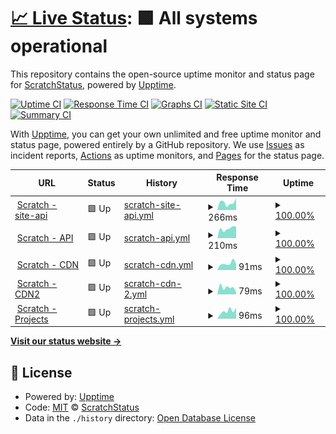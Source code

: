 # [📈 Live Status](https://scratchstatus.github.io/backend): <!--live status--> **🟩 All systems operational**

This repository contains the open-source uptime monitor and status page for [ScratchStatus](scratchstatus.github.io), powered by [Upptime](https://github.com/upptime/upptime).

[![Uptime CI](https://github.com/scratchstatus/backend/workflows/Uptime%20CI/badge.svg)](https://github.com/upptime/upptime/actions?query=workflow%3A%22Uptime+CI%22)
[![Response Time CI](https://github.com/scratchstatus/backend/workflows/Response%20Time%20CI/badge.svg)](https://github.com/upptime/upptime/actions?query=workflow%3A%22Response+Time+CI%22)
[![Graphs CI](https://github.com/scratchstatus/backend/workflows/Graphs%20CI/badge.svg)](https://github.com/upptime/upptime/actions?query=workflow%3A%22Graphs+CI%22)
[![Static Site CI](https://github.com/scratchstatus/backend/workflows/Static%20Site%20CI/badge.svg)](https://github.com/upptime/upptime/actions?query=workflow%3A%22Static+Site+CI%22)
[![Summary CI](https://github.com/scratchstatus/backend/workflows/Summary%20CI/badge.svg)](https://github.com/upptime/upptime/actions?query=workflow%3A%22Summary+CI%22)

With [Upptime](https://upptime.js.org), you can get your own unlimited and free uptime monitor and status page, powered entirely by a GitHub repository. We use [Issues](https://github.com/scratchstatus/backend/issues) as incident reports, [Actions](https://github.com/scratchstatus/backend/actions) as uptime monitors, and [Pages](https://scratchstatus.github.io/backend) for the status page.

<!--start: status pages-->
<!-- This summary is generated by Upptime (https://github.com/upptime/upptime) -->
<!-- Do not edit this manually, your changes will be overwritten -->
<!-- prettier-ignore -->
| URL | Status | History | Response Time | Uptime |
| --- | ------ | ------- | ------------- | ------ |
| <img alt="" src="https://favicons.githubusercontent.com/scratch.mit.edu" height="13"> [Scratch - site-api](https://scratch.mit.edu/site-api) | 🟩 Up | [scratch-site-api.yml](https://github.com/ScratchStatus-New/backend/commits/HEAD/history/scratch-site-api.yml) | <details><summary><img alt="Response time graph" src="./graphs/scratch-site-api/response-time-week.png" height="20"> 266ms</summary><br><a href="https://scratchstatus.github.io/backend/history/scratch-site-api"><img alt="Response time 266" src="https://img.shields.io/endpoint?url=https%3A%2F%2Fraw.githubusercontent.com%2FScratchStatus-New%2Fbackend%2FHEAD%2Fapi%2Fscratch-site-api%2Fresponse-time.json"></a><br><a href="https://scratchstatus.github.io/backend/history/scratch-site-api"><img alt="24-hour response time 266" src="https://img.shields.io/endpoint?url=https%3A%2F%2Fraw.githubusercontent.com%2FScratchStatus-New%2Fbackend%2FHEAD%2Fapi%2Fscratch-site-api%2Fresponse-time-day.json"></a><br><a href="https://scratchstatus.github.io/backend/history/scratch-site-api"><img alt="7-day response time 266" src="https://img.shields.io/endpoint?url=https%3A%2F%2Fraw.githubusercontent.com%2FScratchStatus-New%2Fbackend%2FHEAD%2Fapi%2Fscratch-site-api%2Fresponse-time-week.json"></a><br><a href="https://scratchstatus.github.io/backend/history/scratch-site-api"><img alt="30-day response time 266" src="https://img.shields.io/endpoint?url=https%3A%2F%2Fraw.githubusercontent.com%2FScratchStatus-New%2Fbackend%2FHEAD%2Fapi%2Fscratch-site-api%2Fresponse-time-month.json"></a><br><a href="https://scratchstatus.github.io/backend/history/scratch-site-api"><img alt="1-year response time 266" src="https://img.shields.io/endpoint?url=https%3A%2F%2Fraw.githubusercontent.com%2FScratchStatus-New%2Fbackend%2FHEAD%2Fapi%2Fscratch-site-api%2Fresponse-time-year.json"></a></details> | <details><summary><a href="https://scratchstatus.github.io/backend/history/scratch-site-api">100.00%</a></summary><a href="https://scratchstatus.github.io/backend/history/scratch-site-api"><img alt="All-time uptime 100.00%" src="https://img.shields.io/endpoint?url=https%3A%2F%2Fraw.githubusercontent.com%2FScratchStatus-New%2Fbackend%2FHEAD%2Fapi%2Fscratch-site-api%2Fuptime.json"></a><br><a href="https://scratchstatus.github.io/backend/history/scratch-site-api"><img alt="24-hour uptime 100.00%" src="https://img.shields.io/endpoint?url=https%3A%2F%2Fraw.githubusercontent.com%2FScratchStatus-New%2Fbackend%2FHEAD%2Fapi%2Fscratch-site-api%2Fuptime-day.json"></a><br><a href="https://scratchstatus.github.io/backend/history/scratch-site-api"><img alt="7-day uptime 100.00%" src="https://img.shields.io/endpoint?url=https%3A%2F%2Fraw.githubusercontent.com%2FScratchStatus-New%2Fbackend%2FHEAD%2Fapi%2Fscratch-site-api%2Fuptime-week.json"></a><br><a href="https://scratchstatus.github.io/backend/history/scratch-site-api"><img alt="30-day uptime 100.00%" src="https://img.shields.io/endpoint?url=https%3A%2F%2Fraw.githubusercontent.com%2FScratchStatus-New%2Fbackend%2FHEAD%2Fapi%2Fscratch-site-api%2Fuptime-month.json"></a><br><a href="https://scratchstatus.github.io/backend/history/scratch-site-api"><img alt="1-year uptime 100.00%" src="https://img.shields.io/endpoint?url=https%3A%2F%2Fraw.githubusercontent.com%2FScratchStatus-New%2Fbackend%2FHEAD%2Fapi%2Fscratch-site-api%2Fuptime-year.json"></a></details>
| <img alt="" src="https://favicons.githubusercontent.com/api.scratch.mit.edu" height="13"> [Scratch - API](https://api.scratch.mit.edu) | 🟩 Up | [scratch-api.yml](https://github.com/ScratchStatus-New/backend/commits/HEAD/history/scratch-api.yml) | <details><summary><img alt="Response time graph" src="./graphs/scratch-api/response-time-week.png" height="20"> 210ms</summary><br><a href="https://scratchstatus.github.io/backend/history/scratch-api"><img alt="Response time 210" src="https://img.shields.io/endpoint?url=https%3A%2F%2Fraw.githubusercontent.com%2FScratchStatus-New%2Fbackend%2FHEAD%2Fapi%2Fscratch-api%2Fresponse-time.json"></a><br><a href="https://scratchstatus.github.io/backend/history/scratch-api"><img alt="24-hour response time 210" src="https://img.shields.io/endpoint?url=https%3A%2F%2Fraw.githubusercontent.com%2FScratchStatus-New%2Fbackend%2FHEAD%2Fapi%2Fscratch-api%2Fresponse-time-day.json"></a><br><a href="https://scratchstatus.github.io/backend/history/scratch-api"><img alt="7-day response time 210" src="https://img.shields.io/endpoint?url=https%3A%2F%2Fraw.githubusercontent.com%2FScratchStatus-New%2Fbackend%2FHEAD%2Fapi%2Fscratch-api%2Fresponse-time-week.json"></a><br><a href="https://scratchstatus.github.io/backend/history/scratch-api"><img alt="30-day response time 210" src="https://img.shields.io/endpoint?url=https%3A%2F%2Fraw.githubusercontent.com%2FScratchStatus-New%2Fbackend%2FHEAD%2Fapi%2Fscratch-api%2Fresponse-time-month.json"></a><br><a href="https://scratchstatus.github.io/backend/history/scratch-api"><img alt="1-year response time 210" src="https://img.shields.io/endpoint?url=https%3A%2F%2Fraw.githubusercontent.com%2FScratchStatus-New%2Fbackend%2FHEAD%2Fapi%2Fscratch-api%2Fresponse-time-year.json"></a></details> | <details><summary><a href="https://scratchstatus.github.io/backend/history/scratch-api">100.00%</a></summary><a href="https://scratchstatus.github.io/backend/history/scratch-api"><img alt="All-time uptime 100.00%" src="https://img.shields.io/endpoint?url=https%3A%2F%2Fraw.githubusercontent.com%2FScratchStatus-New%2Fbackend%2FHEAD%2Fapi%2Fscratch-api%2Fuptime.json"></a><br><a href="https://scratchstatus.github.io/backend/history/scratch-api"><img alt="24-hour uptime 100.00%" src="https://img.shields.io/endpoint?url=https%3A%2F%2Fraw.githubusercontent.com%2FScratchStatus-New%2Fbackend%2FHEAD%2Fapi%2Fscratch-api%2Fuptime-day.json"></a><br><a href="https://scratchstatus.github.io/backend/history/scratch-api"><img alt="7-day uptime 100.00%" src="https://img.shields.io/endpoint?url=https%3A%2F%2Fraw.githubusercontent.com%2FScratchStatus-New%2Fbackend%2FHEAD%2Fapi%2Fscratch-api%2Fuptime-week.json"></a><br><a href="https://scratchstatus.github.io/backend/history/scratch-api"><img alt="30-day uptime 100.00%" src="https://img.shields.io/endpoint?url=https%3A%2F%2Fraw.githubusercontent.com%2FScratchStatus-New%2Fbackend%2FHEAD%2Fapi%2Fscratch-api%2Fuptime-month.json"></a><br><a href="https://scratchstatus.github.io/backend/history/scratch-api"><img alt="1-year uptime 100.00%" src="https://img.shields.io/endpoint?url=https%3A%2F%2Fraw.githubusercontent.com%2FScratchStatus-New%2Fbackend%2FHEAD%2Fapi%2Fscratch-api%2Fuptime-year.json"></a></details>
| <img alt="" src="https://favicons.githubusercontent.com/cdn.scratch.mit.edu" height="13"> [Scratch - CDN](https://cdn.scratch.mit.edu/) | 🟩 Up | [scratch-cdn.yml](https://github.com/ScratchStatus-New/backend/commits/HEAD/history/scratch-cdn.yml) | <details><summary><img alt="Response time graph" src="./graphs/scratch-cdn/response-time-week.png" height="20"> 91ms</summary><br><a href="https://scratchstatus.github.io/backend/history/scratch-cdn"><img alt="Response time 91" src="https://img.shields.io/endpoint?url=https%3A%2F%2Fraw.githubusercontent.com%2FScratchStatus-New%2Fbackend%2FHEAD%2Fapi%2Fscratch-cdn%2Fresponse-time.json"></a><br><a href="https://scratchstatus.github.io/backend/history/scratch-cdn"><img alt="24-hour response time 91" src="https://img.shields.io/endpoint?url=https%3A%2F%2Fraw.githubusercontent.com%2FScratchStatus-New%2Fbackend%2FHEAD%2Fapi%2Fscratch-cdn%2Fresponse-time-day.json"></a><br><a href="https://scratchstatus.github.io/backend/history/scratch-cdn"><img alt="7-day response time 91" src="https://img.shields.io/endpoint?url=https%3A%2F%2Fraw.githubusercontent.com%2FScratchStatus-New%2Fbackend%2FHEAD%2Fapi%2Fscratch-cdn%2Fresponse-time-week.json"></a><br><a href="https://scratchstatus.github.io/backend/history/scratch-cdn"><img alt="30-day response time 91" src="https://img.shields.io/endpoint?url=https%3A%2F%2Fraw.githubusercontent.com%2FScratchStatus-New%2Fbackend%2FHEAD%2Fapi%2Fscratch-cdn%2Fresponse-time-month.json"></a><br><a href="https://scratchstatus.github.io/backend/history/scratch-cdn"><img alt="1-year response time 91" src="https://img.shields.io/endpoint?url=https%3A%2F%2Fraw.githubusercontent.com%2FScratchStatus-New%2Fbackend%2FHEAD%2Fapi%2Fscratch-cdn%2Fresponse-time-year.json"></a></details> | <details><summary><a href="https://scratchstatus.github.io/backend/history/scratch-cdn">100.00%</a></summary><a href="https://scratchstatus.github.io/backend/history/scratch-cdn"><img alt="All-time uptime 100.00%" src="https://img.shields.io/endpoint?url=https%3A%2F%2Fraw.githubusercontent.com%2FScratchStatus-New%2Fbackend%2FHEAD%2Fapi%2Fscratch-cdn%2Fuptime.json"></a><br><a href="https://scratchstatus.github.io/backend/history/scratch-cdn"><img alt="24-hour uptime 100.00%" src="https://img.shields.io/endpoint?url=https%3A%2F%2Fraw.githubusercontent.com%2FScratchStatus-New%2Fbackend%2FHEAD%2Fapi%2Fscratch-cdn%2Fuptime-day.json"></a><br><a href="https://scratchstatus.github.io/backend/history/scratch-cdn"><img alt="7-day uptime 100.00%" src="https://img.shields.io/endpoint?url=https%3A%2F%2Fraw.githubusercontent.com%2FScratchStatus-New%2Fbackend%2FHEAD%2Fapi%2Fscratch-cdn%2Fuptime-week.json"></a><br><a href="https://scratchstatus.github.io/backend/history/scratch-cdn"><img alt="30-day uptime 100.00%" src="https://img.shields.io/endpoint?url=https%3A%2F%2Fraw.githubusercontent.com%2FScratchStatus-New%2Fbackend%2FHEAD%2Fapi%2Fscratch-cdn%2Fuptime-month.json"></a><br><a href="https://scratchstatus.github.io/backend/history/scratch-cdn"><img alt="1-year uptime 100.00%" src="https://img.shields.io/endpoint?url=https%3A%2F%2Fraw.githubusercontent.com%2FScratchStatus-New%2Fbackend%2FHEAD%2Fapi%2Fscratch-cdn%2Fuptime-year.json"></a></details>
| <img alt="" src="https://favicons.githubusercontent.com/cdn2.scratch.mit.edu" height="13"> [Scratch - CDN2](https://cdn2.scratch.mit.edu/) | 🟩 Up | [scratch-cdn-2.yml](https://github.com/ScratchStatus-New/backend/commits/HEAD/history/scratch-cdn-2.yml) | <details><summary><img alt="Response time graph" src="./graphs/scratch-cdn-2/response-time-week.png" height="20"> 79ms</summary><br><a href="https://scratchstatus.github.io/backend/history/scratch-cdn-2"><img alt="Response time 79" src="https://img.shields.io/endpoint?url=https%3A%2F%2Fraw.githubusercontent.com%2FScratchStatus-New%2Fbackend%2FHEAD%2Fapi%2Fscratch-cdn-2%2Fresponse-time.json"></a><br><a href="https://scratchstatus.github.io/backend/history/scratch-cdn-2"><img alt="24-hour response time 79" src="https://img.shields.io/endpoint?url=https%3A%2F%2Fraw.githubusercontent.com%2FScratchStatus-New%2Fbackend%2FHEAD%2Fapi%2Fscratch-cdn-2%2Fresponse-time-day.json"></a><br><a href="https://scratchstatus.github.io/backend/history/scratch-cdn-2"><img alt="7-day response time 79" src="https://img.shields.io/endpoint?url=https%3A%2F%2Fraw.githubusercontent.com%2FScratchStatus-New%2Fbackend%2FHEAD%2Fapi%2Fscratch-cdn-2%2Fresponse-time-week.json"></a><br><a href="https://scratchstatus.github.io/backend/history/scratch-cdn-2"><img alt="30-day response time 79" src="https://img.shields.io/endpoint?url=https%3A%2F%2Fraw.githubusercontent.com%2FScratchStatus-New%2Fbackend%2FHEAD%2Fapi%2Fscratch-cdn-2%2Fresponse-time-month.json"></a><br><a href="https://scratchstatus.github.io/backend/history/scratch-cdn-2"><img alt="1-year response time 79" src="https://img.shields.io/endpoint?url=https%3A%2F%2Fraw.githubusercontent.com%2FScratchStatus-New%2Fbackend%2FHEAD%2Fapi%2Fscratch-cdn-2%2Fresponse-time-year.json"></a></details> | <details><summary><a href="https://scratchstatus.github.io/backend/history/scratch-cdn-2">100.00%</a></summary><a href="https://scratchstatus.github.io/backend/history/scratch-cdn-2"><img alt="All-time uptime 100.00%" src="https://img.shields.io/endpoint?url=https%3A%2F%2Fraw.githubusercontent.com%2FScratchStatus-New%2Fbackend%2FHEAD%2Fapi%2Fscratch-cdn-2%2Fuptime.json"></a><br><a href="https://scratchstatus.github.io/backend/history/scratch-cdn-2"><img alt="24-hour uptime 100.00%" src="https://img.shields.io/endpoint?url=https%3A%2F%2Fraw.githubusercontent.com%2FScratchStatus-New%2Fbackend%2FHEAD%2Fapi%2Fscratch-cdn-2%2Fuptime-day.json"></a><br><a href="https://scratchstatus.github.io/backend/history/scratch-cdn-2"><img alt="7-day uptime 100.00%" src="https://img.shields.io/endpoint?url=https%3A%2F%2Fraw.githubusercontent.com%2FScratchStatus-New%2Fbackend%2FHEAD%2Fapi%2Fscratch-cdn-2%2Fuptime-week.json"></a><br><a href="https://scratchstatus.github.io/backend/history/scratch-cdn-2"><img alt="30-day uptime 100.00%" src="https://img.shields.io/endpoint?url=https%3A%2F%2Fraw.githubusercontent.com%2FScratchStatus-New%2Fbackend%2FHEAD%2Fapi%2Fscratch-cdn-2%2Fuptime-month.json"></a><br><a href="https://scratchstatus.github.io/backend/history/scratch-cdn-2"><img alt="1-year uptime 100.00%" src="https://img.shields.io/endpoint?url=https%3A%2F%2Fraw.githubusercontent.com%2FScratchStatus-New%2Fbackend%2FHEAD%2Fapi%2Fscratch-cdn-2%2Fuptime-year.json"></a></details>
| <img alt="" src="https://favicons.githubusercontent.com/projects.scratch.mit.edu" height="13"> [Scratch - Projects](https://projects.scratch.mit.edu/) | 🟩 Up | [scratch-projects.yml](https://github.com/ScratchStatus-New/backend/commits/HEAD/history/scratch-projects.yml) | <details><summary><img alt="Response time graph" src="./graphs/scratch-projects/response-time-week.png" height="20"> 96ms</summary><br><a href="https://scratchstatus.github.io/backend/history/scratch-projects"><img alt="Response time 96" src="https://img.shields.io/endpoint?url=https%3A%2F%2Fraw.githubusercontent.com%2FScratchStatus-New%2Fbackend%2FHEAD%2Fapi%2Fscratch-projects%2Fresponse-time.json"></a><br><a href="https://scratchstatus.github.io/backend/history/scratch-projects"><img alt="24-hour response time 96" src="https://img.shields.io/endpoint?url=https%3A%2F%2Fraw.githubusercontent.com%2FScratchStatus-New%2Fbackend%2FHEAD%2Fapi%2Fscratch-projects%2Fresponse-time-day.json"></a><br><a href="https://scratchstatus.github.io/backend/history/scratch-projects"><img alt="7-day response time 96" src="https://img.shields.io/endpoint?url=https%3A%2F%2Fraw.githubusercontent.com%2FScratchStatus-New%2Fbackend%2FHEAD%2Fapi%2Fscratch-projects%2Fresponse-time-week.json"></a><br><a href="https://scratchstatus.github.io/backend/history/scratch-projects"><img alt="30-day response time 96" src="https://img.shields.io/endpoint?url=https%3A%2F%2Fraw.githubusercontent.com%2FScratchStatus-New%2Fbackend%2FHEAD%2Fapi%2Fscratch-projects%2Fresponse-time-month.json"></a><br><a href="https://scratchstatus.github.io/backend/history/scratch-projects"><img alt="1-year response time 96" src="https://img.shields.io/endpoint?url=https%3A%2F%2Fraw.githubusercontent.com%2FScratchStatus-New%2Fbackend%2FHEAD%2Fapi%2Fscratch-projects%2Fresponse-time-year.json"></a></details> | <details><summary><a href="https://scratchstatus.github.io/backend/history/scratch-projects">100.00%</a></summary><a href="https://scratchstatus.github.io/backend/history/scratch-projects"><img alt="All-time uptime 100.00%" src="https://img.shields.io/endpoint?url=https%3A%2F%2Fraw.githubusercontent.com%2FScratchStatus-New%2Fbackend%2FHEAD%2Fapi%2Fscratch-projects%2Fuptime.json"></a><br><a href="https://scratchstatus.github.io/backend/history/scratch-projects"><img alt="24-hour uptime 100.00%" src="https://img.shields.io/endpoint?url=https%3A%2F%2Fraw.githubusercontent.com%2FScratchStatus-New%2Fbackend%2FHEAD%2Fapi%2Fscratch-projects%2Fuptime-day.json"></a><br><a href="https://scratchstatus.github.io/backend/history/scratch-projects"><img alt="7-day uptime 100.00%" src="https://img.shields.io/endpoint?url=https%3A%2F%2Fraw.githubusercontent.com%2FScratchStatus-New%2Fbackend%2FHEAD%2Fapi%2Fscratch-projects%2Fuptime-week.json"></a><br><a href="https://scratchstatus.github.io/backend/history/scratch-projects"><img alt="30-day uptime 100.00%" src="https://img.shields.io/endpoint?url=https%3A%2F%2Fraw.githubusercontent.com%2FScratchStatus-New%2Fbackend%2FHEAD%2Fapi%2Fscratch-projects%2Fuptime-month.json"></a><br><a href="https://scratchstatus.github.io/backend/history/scratch-projects"><img alt="1-year uptime 100.00%" src="https://img.shields.io/endpoint?url=https%3A%2F%2Fraw.githubusercontent.com%2FScratchStatus-New%2Fbackend%2FHEAD%2Fapi%2Fscratch-projects%2Fuptime-year.json"></a></details>

<!--end: status pages-->

[**Visit our status website →**](https://scratchstatus.github.io/backend)

## 📄 License

- Powered by: [Upptime](https://github.com/upptime/upptime)
- Code: [MIT](./LICENSE) © [ScratchStatus](scratchstatus.github.io)
- Data in the `./history` directory: [Open Database License](https://opendatacommons.org/licenses/odbl/1-0/)
